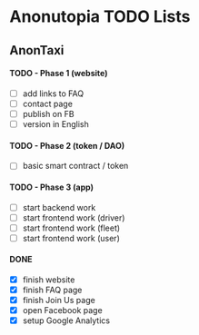 # Anonutopia TODO Lists

## AnonTaxi

#### TODO - Phase 1 (website)

- [ ] add links to FAQ
- [ ] contact page
- [ ] publish on FB
- [ ] version in English

#### TODO - Phase 2 (token / DAO)

- [ ] basic smart contract / token

#### TODO - Phase 3 (app)

- [ ] start backend work
- [ ] start frontend work (driver)
- [ ] start frontend work (fleet)
- [ ] start frontend work (user)

#### DONE

- [x] finish website
- [x] finish FAQ page
- [x] finish Join Us page
- [x] open Facebook page
- [x] setup Google Analytics
